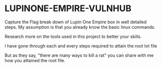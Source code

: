 # LUPINONE-EMPIRE-VULNHUB
Capture the Flag  break down of Lupin One Empire box in well detailed steps.
My assumption is that you already know the basic linux commands.

Research more on the tools used in this project to better your skills.


I have gone through each and every steps required to attain the  root txt file 

But as they say, "there are many ways to kill a rat"  you can share with me how you attained the root file.
